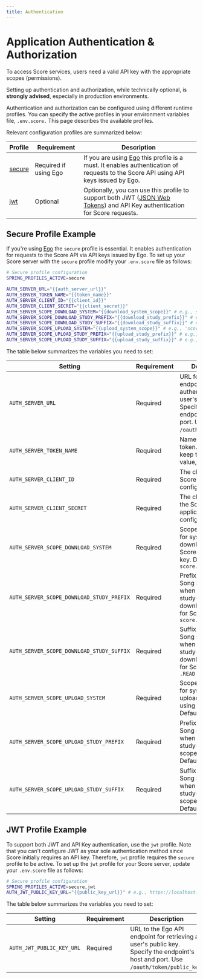 ```yaml
---
title: Authentication 
---
```

# Application Authentication & Authorization

To access Score services, users need a valid API key with the appropriate scopes (permissions).  

<Warning>Setting up authentication and authorization, while technically optional, is **strongly advised**, especially in production environments.</Warning>  

Authentication and authorization can be configured using different runtime profiles. You can specify the active profiles in your environment variables file, `.env.score.` This page describes the available profiles.

Relevant configuration profiles are summarized below:

| Profile | Requirement | Description |
|---------|-------------|-------------|
| [secure](#secure-profile-example) | Required if using Ego | If you are using <a href="/documentation/ego" target="_blank" rel="noopener noreferrer">Ego</a> this profile is a must. It enables authentication of requests to the Score API using API keys issued by Ego. |
| [jwt](#jwt-profile-example) | Optional | Optionally, you can use this profile to support both JWT (<a href="https://jwt.io/" target="_blank" rel="noopener noreferrer">JSON Web Tokens</a>) and API Key authentication for Score requests. |     

## Secure Profile Example 

If you're using <a href="/documentation/ego" target="_blank" rel="noopener noreferrer">Ego</a> the `secure` profile is essential. It enables authentication for requests to the Score API via API keys issued by Ego. To set up your Score server with the `secure` profile modify your `.env.score` file as follows:

```bash
# Secure profile configuration
SPRING_PROFILES_ACTIVE=secure

AUTH_SERVER_URL="{{auth_server_url}}"
AUTH_SERVER_TOKEN_NAME="{{token_name}}"
AUTH_SERVER_CLIENT_ID="{{client_id}}"
AUTH_SERVER_CLIENT_SECRET="{{client_secret}}"
AUTH_SERVER_SCOPE_DOWNLOAD_SYSTEM="{{download_system_scope}}" # e.g., score.WRITE'
AUTH_SERVER_SCOPE_DOWNLOAD_STUDY_PREFIX="{{download_study_prefix}}" # e.g., 'score.'
AUTH_SERVER_SCOPE_DOWNLOAD_STUDY_SUFFIX="{{download_study_suffix}}" # e.g., '.WRITE'
AUTH_SERVER_SCOPE_UPLOAD_SYSTEM="{{upload_system_scope}}" # e.g., 'score.READ'
AUTH_SERVER_SCOPE_UPLOAD_STUDY_PREFIX="{{upload_study_prefix}}" # e.g., 'score.
AUTH_SERVER_SCOPE_UPLOAD_STUDY_SUFFIX="{{upload_study_suffix}}" # e.g., '.WRITE'
```

The table below summarizes the variables you need to set:

| Setting                                          | Requirement | Description |
|--------------------------------------------------|-------------|-------------|
| `AUTH_SERVER_URL`                                | Required    | URL for the Ego API endpoint authenticating a user's API key. Specify the endpoint's host and port. Use `/oauth/check_token`. |
| `AUTH_SERVER_TOKEN_NAME`                         | Required    | Name identifying a token. Typically, keep the default value, `token`. |
| `AUTH_SERVER_CLIENT_ID`                          | Required    | The client ID for the Score application configured in Ego. |
| `AUTH_SERVER_CLIENT_SECRET`                      | Required    | The client secret for the Score application configured in Ego. |
| `AUTH_SERVER_SCOPE_DOWNLOAD_SYSTEM`              | Required    | Scope (permission) for system-level downloads from Score using an API key. Default: `score.READ` |
| `AUTH_SERVER_SCOPE_DOWNLOAD_STUDY_PREFIX`        | Required    | Prefix before the Song study name when assigning study-level download scopes for Score. Default: `score.` |
| `AUTH_SERVER_SCOPE_DOWNLOAD_STUDY_SUFFIX`        | Required    | Suffix after the Song study name when assigning study-level download scopes for Score. Default: `.READ` |
| `AUTH_SERVER_SCOPE_UPLOAD_SYSTEM`                | Required    | Scope (permission) for system-level uploads to Score using an API key. Default: `score.READ`. |
| `AUTH_SERVER_SCOPE_UPLOAD_STUDY_PREFIX`          | Required    | Prefix before the Song study name when assigning study-level upload scopes for Score. Default: `score.` |
| `AUTH_SERVER_SCOPE_UPLOAD_STUDY_SUFFIX`          | Required    | Suffix after the Song study name when assigning study-level upload scopes for Score. Default: `.READ` |


## JWT Profile Example

To support both JWT and API Key authentication, use the `jwt` profile. Note that you can't configure JWT as your sole authentication method since Score initially requires an API key. Therefore, `jwt` profile requires the `secure` profile to be active. To set up the `jwt` profile for your Score server, update your `.env.score` file as follows:

```bash
# Secure profile configuration
SPRING_PROFILES_ACTIVE=secure,jwt
AUTH_JWT_PUBLIC_KEY_URL="{{public_key_url}}" # e.g., https://localhost:8443/oauth/token/public_key
```

The table below summarizes the variables you need to set:

| Setting              | Requirement | Description |
|----------------------|-------------|-------------|
| `AUTH_JWT_PUBLIC_KEY_URL` | Required | URL to the Ego API endpoint for retrieving a user's public key. Specify the endpoint's host and port. Use `/oauth/token/public_key`. |
